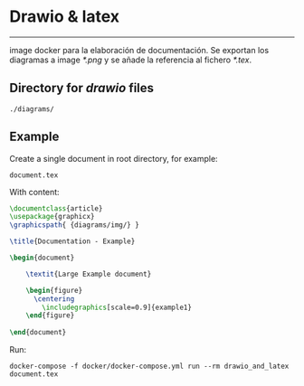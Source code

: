 # Drawio & latex

___

image docker para la elaboración de documentación. Se exportan los diagramas a image _*.png_ y se añade la referencia al fichero _*.tex_.

## Directory for _drawio_ files

    ./diagrams/


## Example

Create a single document in root directory, for example:

    document.tex

With content:

```latex
\documentclass{article}
\usepackage{graphicx}
\graphicspath{ {diagrams/img/} }

\title{Documentation - Example}

\begin{document}

    \textit{Large Example document}

    \begin{figure}
      \centering
        \includegraphics[scale=0.9]{example1}
    \end{figure}
    
\end{document}
```

Run:

```
docker-compose -f docker/docker-compose.yml run --rm drawio_and_latex document.tex
```